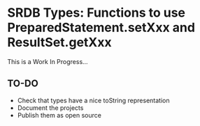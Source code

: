 # SRDB Types: Functions to use PreparedStatement.setXxx and ResultSet.getXxx

This is a Work In Progress...

## TO-DO

- Check that types have a nice toString representation
- Document the projects
- Publish them as open source
